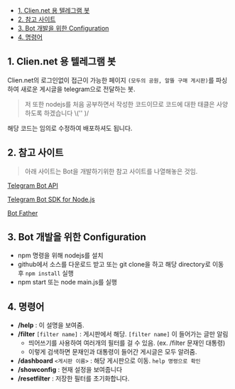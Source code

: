 <!-- TOC -->

- [1. Clien.net 용 텔레그램 봇](#1-cliennet-용-텔레그램-봇)
- [2. 참고 사이트](#2-참고-사이트)
- [3. Bot 개발을 위한 Configuration](#3-bot-개발을-위한-configuration)
- [4. 명령어](#4-명령어)

<!-- /TOC -->

## 1. Clien.net 용 텔레그램 봇
Clien.net의 로그인없이 접근이 가능한 페이지 `(모두의 공원, 알뜰 구매 게시판)`를 파싱하여 새로운 게시글을 telegram으로 전달하는 봇.

> 저 또한 nodejs를 처음 공부하면서 작성한 코드이므로 코드에 대한 태클은 사양하도록 하겠습니다 \\('' )/

해당 코드는 임의로 수정하여 배포하셔도 됩니다.

## 2. 참고 사이트
> 아래 사이트는 Bot을 개발하기위한 참고 사이트를 나열해놓은 것임.

[Telegram Bot API](https://core.telegram.org/bots/api)

[Telegram Bot SDK for Node.js](https://github.com/yagop/node-telegram-bot-api)

[Bot Father](https://core.telegram.org/bots)

## 3. Bot 개발을 위한 Configuration
- npm 명령을 위해 nodejs를 설치
- github에서 소스를 다운로드 받고 또는 git clone을 하고 해당 directory로 이동 후 `npm install` 실행
- npm start 또는 node main.js를 실행

## 4. 명령어
- **/help** : 이 설명을 보여줌.
- **/filter** `[filter name]` : 게시판에서 해당. `[filter name]` 이 들어가는 글만 알림
  - 띄어쓰기를 사용하여 여러개의 필터를 걸 수 있음. (ex. /filter 문재인 대통령)
  - 이렇게 검색하면 문재인과 대통령이 들어간 게시글은 모두 알려줌.
- **/dashboard** `<게시판 이름>` : 해당 게시판으로 이동. `help 명령으로 확인`
- **/showconfig** : 현재 설정을 보여줍니다
- **/resetfilter** : 저장한 필터를 초기화합니다.